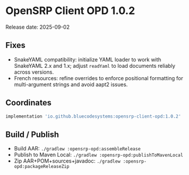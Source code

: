 # OpenSRP Client OPD 1.0.2

Release date: 2025-09-02

## Fixes
- SnakeYAML compatibility: initialize YAML loader to work with SnakeYAML 2.x and 1.x; adjust `readYaml` to load documents reliably across versions.
- French resources: refine overrides to enforce positional formatting for multi-argument strings and avoid aapt2 issues.

## Coordinates
```groovy
implementation 'io.github.bluecodesystems:opensrp-client-opd:1.0.2'
```

## Build / Publish
- Build AAR: `./gradlew :opensrp-opd:assembleRelease`
- Publish to Maven Local: `./gradlew :opensrp-opd:publishToMavenLocal`
- Zip AAR+POM+sources+javadoc: `./gradlew :opensrp-opd:packageReleaseZip`

